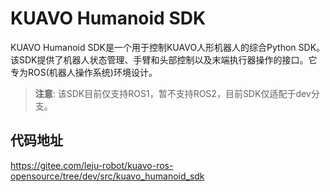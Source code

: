 # KUAVO Humanoid SDK

KUAVO Humanoid SDK是一个用于控制KUAVO人形机器人的综合Python SDK。该SDK提供了机器人状态管理、手臂和头部控制以及末端执行器操作的接口。它专为ROS(机器人操作系统)环境设计。

> **注意**: 该SDK目前仅支持ROS1，暂不支持ROS2，目前SDK仅适配于dev分支。

## 代码地址
https://gitee.com/leju-robot/kuavo-ros-opensource/tree/dev/src/kuavo_humanoid_sdk
